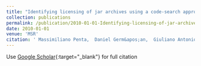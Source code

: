 ```yaml
---
title: "Identifying licensing of jar archives using a code-search approach"
collection: publications
permalink: /publication/2010-01-01-Identifying-licensing-of-jar-archives-using-a-code-search-approach
date: 2010-01-01
venue: 'MSR'
citation: ' Massimiliano Penta,  Daniel Germ&apos;an,  Giuliano Antoniol, &quot;Identifying licensing of jar archives using a code-search approach.&quot; MSR, 2010.'
---
```

Use [Google Scholar](https://scholar.google.com/scholar?q=Identifying+licensing+of+jar+archives+using+a+code+search+approach){:target="_blank"} for full citation